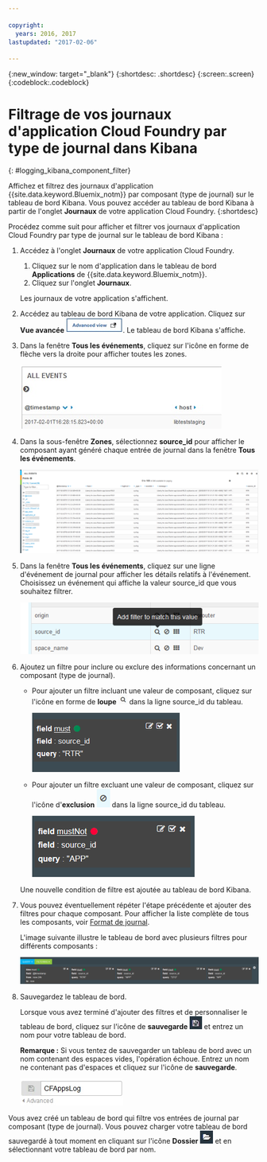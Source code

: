 ```yaml
---

copyright:
  years: 2016, 2017
lastupdated: "2017-02-06"

---
```


<!-- Common attributes used in the template are defined as follows: -->
{:new_window: target="_blank"}
{:shortdesc: .shortdesc}
{:screen:.screen}
{:codeblock:.codeblock}

# Filtrage de vos journaux d'application Cloud Foundry par type de journal dans Kibana
<!-- for example, Uploading your data -->
{: #logging_kibana_component_filter}
<!-- Provide an appropriate ID above -->

Affichez et filtrez des journaux d'application {{site.data.keyword.Bluemix_notm}} par composant (type de journal) sur le tableau de bord Kibana. Vous pouvez accéder au tableau de bord Kibana à partir de l'onglet **Journaux** de votre application Cloud Foundry. 
{:shortdesc}

<!-- Include a sentence to briefly introduce the steps/subtopics. Example: -->
Procédez comme suit pour afficher et filtrer vos journaux d'application Cloud Foundry par type de journal sur le tableau de bord Kibana :

1. Accédez à l'onglet **Journaux** de votre application Cloud Foundry. 

    1. Cliquez sur le nom d'application dans le tableau de bord **Applications** de {{site.data.keyword.Bluemix_notm}}.
    2. Cliquez sur l'onglet **Journaux**. 
    
    Les journaux de votre application s'affichent.

2. Accédez au tableau de bord Kibana de votre application. Cliquez sur **Vue avancée** ![](images/logging_advanced_view.jpg). Le tableau de bord Kibana s'affiche.

3. Dans la fenêtre **Tous les événements**, cliquez sur l'icône en forme de flèche vers la droite pour afficher toutes les zones. 

    ![Fenêtre Tous les événements avec l'icône en forme de flèche vers la droite](images/logging_all_events_no_fields.jpg)

4. Dans la sous-fenêtre **Zones**, sélectionnez **source_id** pour afficher le composant ayant généré chaque entrée de journal dans la fenêtre **Tous les événements**.

    ![Fenêtre Tous les événements avec la zone source_id sélectionnée](images/logging_component.png)

5. Dans la fenêtre **Tous les événements**, cliquez sur une ligne d'événement de journal pour afficher les détails relatifs à l'événement. Choisissez un événement qui affiche la valeur source_id que vous souhaitez filtrer.

    ![Fenêtre Tous les événements affichant les détails relatifs à un événement de journal sélectionné](images/logging_component_add_filter.png)

6. Ajoutez un filtre pour inclure ou exclure des informations concernant un composant (type de journal). 

    * Pour ajouter un filtre incluant une valeur de composant, cliquez sur l'icône en forme de **loupe** ![](images/logging_magnifying_glass.jpg) dans la ligne source_id du tableau. 

        ![Condition de filtre incluant la zone source_id](images/logging_component_filter.png) 

    * Pour ajouter un filtre excluant une valeur de composant, cliquez sur l'icône d'**exclusion** ![](images/logging_exclusion_icon.png) dans la ligne source_id du tableau. 
    
         ![Condition de filtre excluant la zone source_id](images/logging_component_add_exclusion_filter.png) 
     
     Une nouvelle condition de filtre est ajoutée au tableau de bord Kibana.

7. Vous pouvez éventuellement répéter l'étape précédente et ajouter des filtres pour chaque composant. Pour afficher la liste complète de tous les composants, voir [Format de journal](../logging_view_kibana3.html#kibana_log_format_cf).

    L'image suivante illustre le tableau de bord avec plusieurs filtres pour différents composants :
    
    ![Plusieurs conditions de filtre pour la zone source_id](images/logging_component_multiple_filters.png)

8. Sauvegardez le tableau de bord. 

    Lorsque vous avez terminé d'ajouter des filtres et de personnaliser le tableau de bord, cliquez sur l'icône de **sauvegarde** ![](images/logging_save.jpg) et entrez un nom pour votre tableau de bord. 
      
    **Remarque :** Si vous tentez de sauvegarder un tableau de bord avec un nom contenant des espaces vides, l'opération échoue. Entrez un nom ne contenant pas d'espaces et cliquez sur l'icône de **sauvegarde**.
    
    ![Sauvegarde d'un nom de tableau de bord](images/logging_save_dashboard.jpg)

Vous avez créé un tableau de bord qui filtre vos entrées de journal par composant (type de journal). Vous pouvez charger votre tableau de bord sauvegardé à tout moment en cliquant sur l'icône **Dossier** ![](images/logging_folder.jpg) et en sélectionnant votre tableau de bord par nom.


